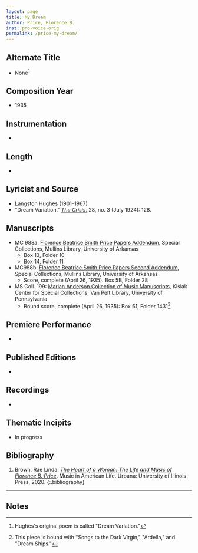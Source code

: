 ```yaml
---
layout: page
title: My Dream
author: Price, Florence B.
inst: pno-voice-orig
permalink: /price-my-dream/
---
```


## Alternate Title
- None[^fn1]

## Composition Year
- 1935

## Instrumentation
- 

## Length
- 

## Lyricist and Source
- Langston Hughes (1901&ndash;1967)
- "Dream Variation." [*The Crisis*.](https://books.google.com/books?id=dFoEAAAAMBAJ) 28, no. 3 (July 1924): 128.

## Manuscripts
- MC 988a: <a href="https://uark.as.atlas-sys.com/repositories/2/resources/1522" target="_blank">Florence Beatrice Smith Price Papers Addendum</a>, Special Collections, Mullins Library, University of Arkansas
    * Box 13, Folder 10
    * Box 14, Folder 11
- MC988b: <a href="https://uark.as.atlas-sys.com/repositories/2/resources/696/" target="_blank">Florence Beatrice Smith Price Papers Second Addendum</a>, Special Collections, Mullins Library, University of Arkansas
    * Score, complete (April 26, 1935): Box 5B, Folder 28
- MS Coll. 199: <a href="https://www.library.upenn.edu/detail/collection/marian-anderson-collection" target="_blank">Marian Anderson Collection of Music Manuscripts</a>, Kislak Center for Special Collections, Van Pelt Library, University of Pennsylvania
    * Bound score, complete (April 26, 1935): Box 61, Folder 1431[^fn2]

## Premiere Performance
- 

## Published Editions
- 

## Recordings
- 

## Thematic Incipits
- In progress

## Bibliography
1. Brown, Rae Linda. <a href="https://www.worldcat.org/title/1122800180" target="_blank">*The Heart of a Woman: The Life and Music of Florence B. Price*</a>. Music in American Life. Urbana: University of Illinois Press, 2020.
{:.bibliography}

---
## Notes
[^fn1]: Hughes's original poem is called "Dream Variation."
[^fn2]: This piece is bound with "Songs to the Dark Virgin," "Ardella," and "Dream Ships."
